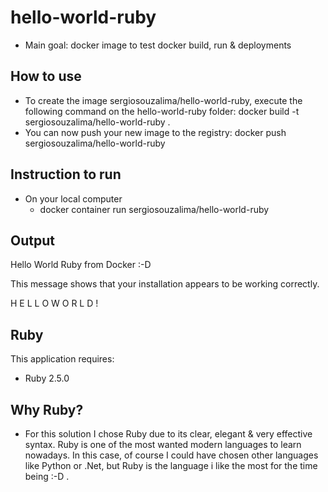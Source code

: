 hello-world-ruby
================

* Main goal: docker image to test docker build, run & deployments

How to use
--------------
* To create the image sergiosouzalima/hello-world-ruby,
  execute the following command on the hello-world-ruby folder:
  docker build -t sergiosouzalima/hello-world-ruby .
* You can now push your new image to the registry:
  docker push sergiosouzalima/hello-world-ruby


Instruction to run
--------------

* On your local computer
  - docker container run sergiosouzalima/hello-world-ruby

Output
--------------


Hello World Ruby from Docker :-D


This message shows that your installation appears to be working correctly.

H E L L O W O R L D !


Ruby
-------------

This application requires:

- Ruby 2.5.0

Why Ruby?
---------
* For this solution I chose Ruby due to its clear, elegant & very effective syntax.
  Ruby is one of the most wanted modern languages to learn nowadays.
  In this case, of course I could have chosen other languages like Python or .Net,
  but Ruby is the language i like the most for the time being :-D .


